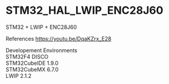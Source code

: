 # STM32_HAL_LWIP_ENC28J60
STM32 + LWIP + ENC28J60

References
https://youtu.be/DqaKZrx_E28

Developement Environments <br>
STM32F4 DISCO <br>
STM32CubeIDE 1.9.0 <br>
STM32CubeMX 6.7.0 <br>
LWIP 2.1.2 <br>
